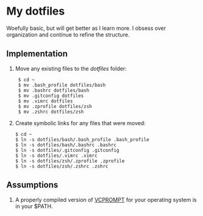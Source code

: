 # My dotfiles

Woefully basic, but will get better as I learn more. I obsess over organization and continue to refine the structure.

## Implementation

1. Move any existing files to the *dotfiles* folder:  

        $ cd ~
        $ mv .bash_profile dotfiles/bash
        $ mv .bashrc dotfiles/bash
        $ mv .gitconfig dotfiles
        $ mv .vimrc dotfiles
        $ mv .zprofile dotfiles/zsh
        $ mv .zshrc dotfiles/zsh

2.  Create symbolic links for any files that were moved:
        
        $ cd ~
        $ ln -s dotfiles/bash/.bash_profile .bash_profile
        $ ln -s dotfiles/bash/.bashrc .bashrc
        $ ln -s dotfiles/.gitconfig .gitconfig
        $ ln -s dotfiles/.vimrc .vimrc
        $ ln -s dotfiles/zsh/.zprofile .zprofile
        $ ln -s dotfiles/zsh/.zshrc .zshrc


## Assumptions

1. A properly compiled version of [VCPROMPT](https://github.com/djl/vcprompt) for your operating system is in your $PATH.  

